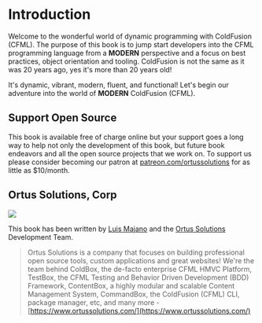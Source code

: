 # Introduction

Welcome to the wonderful world of dynamic programming with ColdFusion (CFML).  The purpose of this book is to jump start developers into the CFML programming language from a **MODERN** perspective and a focus on best practices, object orientation and tooling.  ColdFusion is not the same as it was 20 years ago, yes it's more than 20 years old! 

It's dynamic, vibrant, modern, fluent, and functional!  Let's begin our adventure into the world of **MODERN** ColdFusion (CFML).

## Support Open Source

This book is available free of charge online but your support goes a long way to help not only the development of this book, but future book endeavors and all the open source projects that we work on.  To support us please consider becoming our patron at [patreon.com/ortussolutions](https://patreon.com/ortussolution) for as little as $10/month. 

## Ortus Solutions, Corp

![](.gitbook/assets/ortus-medium.jpg)

This book has been written by [Luis Majano](https://www.luismajano.com) and the [Ortus Solutions](https://www.ortussolutions.com) Development Team.

> Ortus Solutions is a company that focuses on building professional open source tools, custom applications and great websites! We're the team behind ColdBox, the de-facto enterprise CFML HMVC Platform, TestBox, the CFML Testing and Behavior Driven Development \(BDD\) Framework, ContentBox, a highly modular and scalable Content Management System, CommandBox, the ColdFusion (CFML) CLI, package manager, etc, and many more - [https://www.ortussolutions.com/](https://www.ortussolutions.com/)

